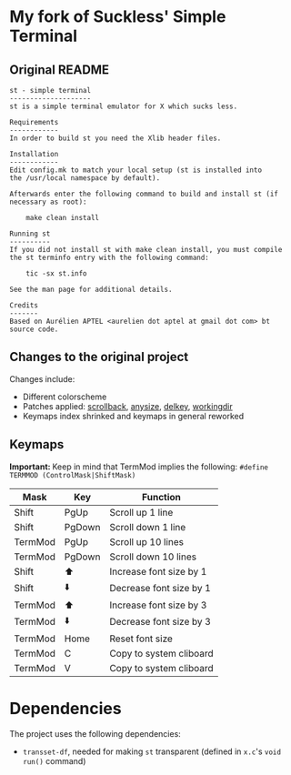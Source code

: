 
# My fork of Suckless' Simple Terminal

## Original README

```
st - simple terminal
--------------------
st is a simple terminal emulator for X which sucks less.

Requirements
------------
In order to build st you need the Xlib header files.

Installation
------------
Edit config.mk to match your local setup (st is installed into
the /usr/local namespace by default).

Afterwards enter the following command to build and install st (if
necessary as root):

    make clean install

Running st
----------
If you did not install st with make clean install, you must compile
the st terminfo entry with the following command:

    tic -sx st.info

See the man page for additional details.

Credits
-------
Based on Aurélien APTEL <aurelien dot aptel at gmail dot com> bt source code.
```

## Changes to the original project

Changes include:
- Different colorscheme
- Patches applied: [scrollback](https://st.suckless.org/patches/scrollback/), [anysize](https://st.suckless.org/patches/anysize/), [delkey](https://st.suckless.org/patches/delkey/), [workingdir](https://st.suckless.org/patches/workingdir/)
- Keymaps index shrinked and keymaps in general reworked

## Keymaps

<b>Important: </b>Keep in mind that TermMod implies the following: ``#define TERMMOD (ControlMask|ShiftMask)``

| Mask    | Key    | Function                |
| ------- | ------ | ----------------------- |
| Shift   | PgUp   | Scroll up 1 line        |
| Shift   | PgDown | Scroll down 1 line      |
| TermMod | PgUp   | Scroll up 10 lines      |
| TermMod | PgDown | Scroll down 10 lines    |
| Shift   | ⬆️      | Increase font size by 1 |
| Shift   | ⬇️      | Decrease font size by 1 |
| TermMod | ⬆️      | Increase font size by 3 |
| TermMod | ⬇️      | Decrease font size by 3 |
| TermMod | Home   | Reset font size         |
| TermMod | C      | Copy to system cliboard |
| TermMod | V      | Copy to system cliboard |

# Dependencies

The project uses the following dependencies:

- `transset-df`, needed for making `st` transparent (defined in `x.c`'s `void run()` command)

